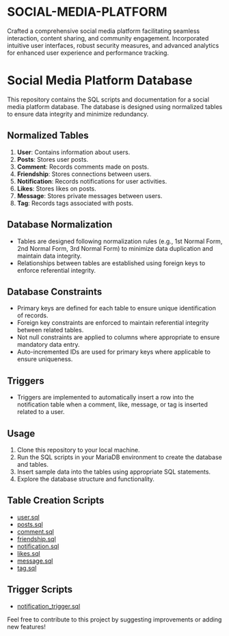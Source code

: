 # SOCIAL-MEDIA-PLATFORM
Crafted a comprehensive social media platform facilitating seamless interaction, content sharing, and community engagement. Incorporated intuitive user interfaces, robust security measures, and advanced analytics for enhanced user experience and performance tracking.
# Social Media Platform Database

This repository contains the SQL scripts and documentation for a social media platform database. The database is designed using normalized tables to ensure data integrity and minimize redundancy.

## Normalized Tables

1. **User**: Contains information about users.
2. **Posts**: Stores user posts.
3. **Comment**: Records comments made on posts.
4. **Friendship**: Stores connections between users.
5. **Notification**: Records notifications for user activities.
6. **Likes**: Stores likes on posts.
7. **Message**: Stores private messages between users.
8. **Tag**: Records tags associated with posts.

## Database Normalization

- Tables are designed following normalization rules (e.g., 1st Normal Form, 2nd Normal Form, 3rd Normal Form) to minimize data duplication and maintain data integrity.
- Relationships between tables are established using foreign keys to enforce referential integrity.

## Database Constraints

- Primary keys are defined for each table to ensure unique identification of records.
- Foreign key constraints are enforced to maintain referential integrity between related tables.
- Not null constraints are applied to columns where appropriate to ensure mandatory data entry.
- Auto-incremented IDs are used for primary keys where applicable to ensure uniqueness.

## Triggers

- Triggers are implemented to automatically insert a row into the notification table when a comment, like, message, or tag is inserted related to a user.

## Usage

1. Clone this repository to your local machine.
2. Run the SQL scripts in your MariaDB environment to create the database and tables.
3. Insert sample data into the tables using appropriate SQL statements.
4. Explore the database structure and functionality.

## Table Creation Scripts

- [user.sql](user.sql)
- [posts.sql](posts.sql)
- [comment.sql](comment.sql)
- [friendship.sql](friendship.sql)
- [notification.sql](notification.sql)
- [likes.sql](likes.sql)
- [message.sql](message.sql)
- [tag.sql](tag.sql)

## Trigger Scripts

- [notification_trigger.sql](notification_trigger.sql)

Feel free to contribute to this project by suggesting improvements or adding new features!

